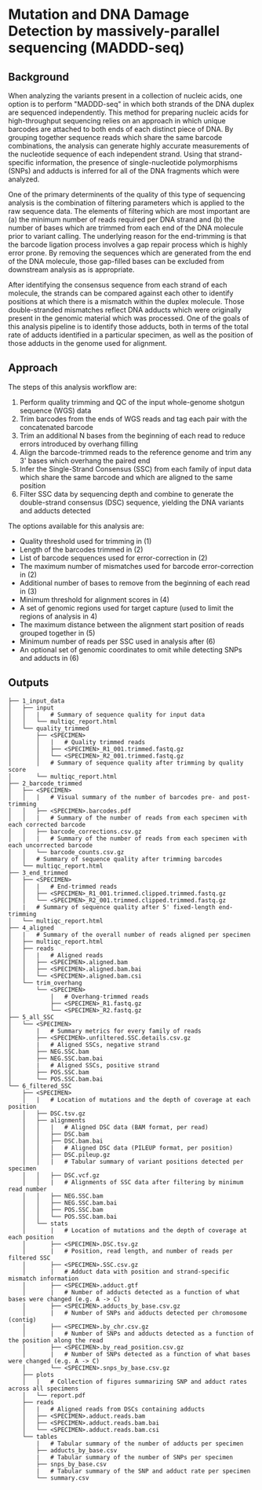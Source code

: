 # Mutation and DNA Damage Detection by massively-parallel sequencing (MADDD-seq)

## Background

When analyzing the variants present in a collection of nucleic acids, one option is
to perform "MADDD-seq" in which both strands of the DNA duplex are sequenced
independently. This method for preparing nucleic acids for high-throughput sequencing
relies on an approach in which unique barcodes are attached to both ends of each
distinct piece of DNA. By grouping together sequence reads which share the same
barcode combinations, the analysis can generate highly accurate measurements of the
nucleotide sequence of each independent strand. Using that strand-specific information,
the presence of single-nucleotide polymorphisms (SNPs) and adducts is inferred for
all of the DNA fragments which were analyzed.

One of the primary determinents of the quality of this type of sequencing
analysis is the combination of filtering parameters which is applied to the raw sequence
data. The elements of filtering which are most important are (a) the minimum number
of reads required per DNA strand and (b) the number of bases which are trimmed from
each end of the DNA molecule prior to variant calling. The underlying reason for the
end-trimming is that the barcode ligation process involves a gap repair process which
is highly error prone. By removing the sequences which are generated from the end of
the DNA molecule, those gap-filled bases can be excluded from downstream analysis
as is appropriate.

After identifying the consensus sequence from each strand of each molecule, the
strands can be compared against each other to identify positions at which there is
a mismatch within the duplex molecule. Those double-stranded mismatches reflect
DNA adducts which were originally present in the genomic material which was processed.
One of the goals of this analysis pipeline is to identify those adducts, both in
terms of the total rate of adducts identified in a particular specimen, as well as
the position of those adducts in the genome used for alignment.

## Approach

The steps of this analysis workflow are:

1. Perform quality trimming and QC of the input whole-genome shotgun sequence (WGS) data
2. Trim barcodes from the ends of WGS reads and tag each pair with the concatenated barcode
3. Trim an additional N bases from the beginning of each read to reduce errors introduced by overhang filling
4. Align the barcode-trimmed reads to the reference genome and trim any 3' bases which overhang the paired end
5. Infer the Single-Strand Consensus (SSC) from each family of input data which share the same barcode and which are aligned to the same position
6. Filter SSC data by sequencing depth and combine to generate the double-strand consensus (DSC) sequence, yielding the DNA variants and adducts detected

The options available for this analysis are:

- Quality threshold used for trimming in (1)
- Length of the barcodes trimmed in (2)
- List of barcode sequences used for error-correction in (2)
- The maximum number of mismatches used for barcode error-correction in (2)
- Additional number of bases to remove from the beginning of each read in (3)
- Minimum threshold for alignment scores in (4)
- A set of genomic regions used for target capture (used to limit the regions of analysis in 4)
- The maximum distance between the alignment start position of reads grouped together in (5)
- Minimum number of reads per SSC used in analysis after (6)
- An optional set of genomic coordinates to omit while detecting SNPs and adducts in (6)

## Outputs

```
├── 1_input_data
│   ├── input
│   │   |   # Summary of sequence quality for input data
│   │   └── multiqc_report.html
│   └── quality_trimmed
│       ├── <SPECIMEN>
│       │   |   # Quality trimmed reads
│       │   ├── <SPECIMEN>_R1_001.trimmed.fastq.gz
│       │   └── <SPECIMEN>_R2_001.trimmed.fastq.gz
│       │   # Summary of sequence quality after trimming by quality score
│       └── multiqc_report.html
├── 2_barcode_trimmed
│   ├── <SPECIMEN>
│   │   |   # Visual summary of the number of barcodes pre- and post-trimming
│   │   ├── <SPECIMEN>.barcodes.pdf
│   │   |   # Summary of the number of reads from each specimen with each corrected barcode
│   │   ├── barcode_corrections.csv.gz
│   │   |   # Summary of the number of reads from each specimen with each uncorrected barcode
│   │   └── barcode_counts.csv.gz
│   │   # Summary of sequence quality after trimming barcodes
│   └── multiqc_report.html
├── 3_end_trimmed
│   ├── <SPECIMEN>
│   │   |   # End-trimmed reads
│   │   ├── <SPECIMEN>_R1_001.trimmed.clipped.trimmed.fastq.gz
│   │   └── <SPECIMEN>_R2_001.trimmed.clipped.trimmed.fastq.gz
│   |   # Summary of sequence quality after 5' fixed-length end-trimming
│   └── multiqc_report.html
├── 4_aligned
│   |   # Summary of the overall number of reads aligned per specimen
│   ├── multiqc_report.html
│   ├── reads
│   │   |   # Aligned reads
│   │   ├── <SPECIMEN>.aligned.bam
│   │   ├── <SPECIMEN>.aligned.bam.bai
│   │   └── <SPECIMEN>.aligned.bam.csi
│   └── trim_overhang
│       └── <SPECIMEN>
│           |   # Overhang-trimmed reads
│           ├── <SPECIMEN>_R1.fastq.gz
│           └── <SPECIMEN>_R2.fastq.gz
├── 5_all_SSC
│   └── <SPECIMEN>
│       |   # Summary metrics for every family of reads
│       ├── <SPECIMEN>.unfiltered.SSC.details.csv.gz
│       |   # Aligned SSCs, negative strand
│       ├── NEG.SSC.bam
│       ├── NEG.SSC.bam.bai
│       |   # Aligned SSCs, positive strand
│       ├── POS.SSC.bam
│       └── POS.SSC.bam.bai
└── 6_filtered_SSC
    ├── <SPECIMEN>
    │   |   # Location of mutations and the depth of coverage at each position
    │   ├── DSC.tsv.gz
    │   ├── alignments
    │   │   |   # Aligned DSC data (BAM format, per read)
    │   │   ├── DSC.bam
    │   │   ├── DSC.bam.bai
    │   │   |   # Aligned DSC data (PILEUP format, per position)
    │   │   ├── DSC.pileup.gz
    │   │   |   # Tabular summary of variant positions detected per specimen
    │   │   ├── DSC.vcf.gz
    │   │   |   # Alignments of SSC data after filtering by minimum read number
    │   │   ├── NEG.SSC.bam
    │   │   ├── NEG.SSC.bam.bai
    │   │   ├── POS.SSC.bam
    │   │   └── POS.SSC.bam.bai
    │   └── stats
    │       |   # Location of mutations and the depth of coverage at each position
    │       ├── <SPECIMEN>.DSC.tsv.gz
    │       |   # Position, read length, and number of reads per filtered SSC
    │       ├── <SPECIMEN>.SSC.csv.gz
    │       |   # Adduct data with position and strand-specific mismatch information
    │       ├── <SPECIMEN>.adduct.gtf
    │       |   # Number of adducts detected as a function of what bases were changed (e.g. A -> C)
    │       ├── <SPECIMEN>.adducts_by_base.csv.gz
    │       |   # Number of SNPs and adducts detected per chromosome (contig)
    │       ├── <SPECIMEN>.by_chr.csv.gz
    │       |   # Number of SNPs and adducts detected as a function of the position along the read
    │       ├── <SPECIMEN>.by_read_position.csv.gz
    │       |   # Number of SNPs detected as a function of what bases were changed (e.g. A -> C)
    │       └── <SPECIMEN>.snps_by_base.csv.gz
    ├── plots
    │   |   # Collection of figures summarizing SNP and adduct rates across all specimens
    │   └── report.pdf
    ├── reads
    │   |   # Aligned reads from DSCs containing adducts
    │   ├── <SPECIMEN>.adduct.reads.bam
    │   ├── <SPECIMEN>.adduct.reads.bam.bai
    │   └── <SPECIMEN>.adduct.reads.bam.csi
    └── tables
        |   # Tabular summary of the number of adducts per specimen
        ├── adducts_by_base.csv
        |   # Tabular summary of the number of SNPs per specimen
        ├── snps_by_base.csv
        |   # Tabular summary of the SNP and adduct rate per specimen
        └── summary.csv
```
